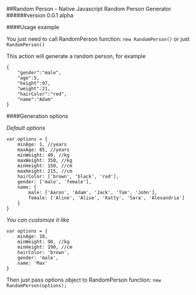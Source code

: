 ##Random Person - Native Javascript Random Person Generator 
######version 0.0.1 alpha

####Usage example

You just need to call RandomPerson function: `new RandomPerson()` or just `RandomPerson()`

This action will generate a random person, for example

```
{
	"gender":"male",
	"age":5,
	"height":97,
	"weight":21,
	"hairColor":"red",
	"name":"Adam"
}
```

####Generation options

*Default options*
```
var options = {
	minAge: 1, //years
	maxAge: 85, //years
	minWeight: 40, //kg
	maxWeight: 350, //kg
	minHeight: 150, //cm
	maxHeight: 215, //cm
	hairColor: ['brown', 'black', 'red'],
	gender: ['male', 'female'],
	name: {
		male: ['Aaron', 'Adam', 'Jack', 'Tom', 'John'],
		female: ['Aline', 'Alise', 'Katty', 'Sara', 'Alexandria']
	}
}
```

*You can customize it like*

```
var options = {
	minAge: 18,
	minWeight: 90, //kg
	minHeight: 190, //cm
	hairColor: 'brown',
	gender: 'male',
	name: 'Max'
}
```
Then just pass options object to RandomPerson function: `new RandomPerson(options);`
